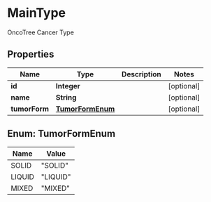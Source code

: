 

# MainType

OncoTree Cancer Type

## Properties

| Name | Type | Description | Notes |
|------------ | ------------- | ------------- | -------------|
|**id** | **Integer** |  |  [optional] |
|**name** | **String** |  |  [optional] |
|**tumorForm** | [**TumorFormEnum**](#TumorFormEnum) |  |  [optional] |



## Enum: TumorFormEnum

| Name | Value |
|---- | -----|
| SOLID | &quot;SOLID&quot; |
| LIQUID | &quot;LIQUID&quot; |
| MIXED | &quot;MIXED&quot; |



